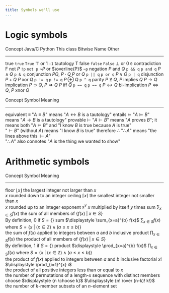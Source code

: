 ```yaml
---
title: Symbols we'll use
...
```


# Logic symbols

Concept          Java/C      Python      This class                      Bitwise    Name            Other
--------        --------    --------    ---------------------------     ---------   ------          ---------
true            `true`      `True`      $\top$ or $1$                   `-1`        tautology       T
false           `false`     `False`     $\bot$ or $0$                   `0`         contradiction   F
not $P$         `!p`        `not p`     $\lnot P$ or $\overline{P}$     `~p`        negation
$P$ and $Q$     `p && q`    `p and q`   $P \land Q$                     `p & q`     conjunction     $P Q$, $P \cdot Q$
$P$ or $Q$      `p || q`    `p or q`    $P \lor Q$                      `p | q`     disjunction     $P + Q$
$P$ xor $Q$     `p != q`    `p != q`    $P \oplus Q$                    `p ^ q`     parity          $P ⊻ Q$, 
$P$ implies $Q$                         $P \rightarrow Q$                           implication     $P \supset Q$, $P \Rightarrow Q$
$P$ iff $Q$     `p == q`    `p == q`    $P \leftrightarrow Q$                       bi-implication  $P \Leftrightarrow Q$, $P$ xnor $Q$

Concept          Symbol         Meaning
--------        --------        --------------
equivalent      $\equiv$        "$A \equiv B$" means "$A \leftrightarrow B$ is a tautology"
entails         $\vDash$        "$A \vDash B$" means "$A \rightarrow B$ is a tautology"
provable        $\vdash$        "$A \vdash B$" means "$A$ proves $B$"; it means both "$A \vDash B$" and "I know $B$ is true because $A$ is true"<br/>"$\vdash B$" (without $A$) means "I know $B$ is true"
therefore       $\therefore$    "$\therefore A$" means "the lines above this $\vdash A$"<br/>"$\therefore A$" also connotes "$A$ is the thing we wanted to show"

# Arithmetic symbols

Concept      Symbol                             Meaning
--------    --------                            --------------
floor       $\lfloor x \rfloor$                 the largest integer not larger than $x$<br/>$x$ rounded down to an integer
ceiling     $\lceil x \rceil$                   the smallest integer not smaller than $x$<br/>$x$ rounded up to an integer
exponent    $x^y$                               $x$ multiplied by itself $y$ times
sum         $\displaystyle \sum_{x \in S} f(x)$ the sum of all members of $\{ f(x) \;|\; x \in S\}$<br/>By definition, 0 if $S = \{\}$
sum         $\displaystyle \sum_{x=a}^{b} f(x)$ $\displaystyle \sum_{x\in S} f(x)$ where $S = \{ x \;|\; (x \in \mathbb Z) \land (a \le x \le b)\}$<br/>the sum of $f(x)$ applied to integers between $a$ and $b$ inclusive
product     $\displaystyle \prod_{x \in S} f(x)$ the product of all members of $\{ f(x) \;|\; x \in S\}$<br/>By definition, 1 if $S = \{\}$
product     $\displaystyle \prod_{x=a}^{b} f(x)$ $\displaystyle \prod_{x\in S} f(x)$ where $S = \{ x \;|\; (x \in \mathbb Z) \land (a \le x \le b)\}$<br/>the product of $f(x)$ applied to integers between $a$ and $b$ inclusive
factorial   $x!$                                $\displaystyle \prod_{i=1}^{x} i$<br/>the product of all positive integers less than or equal to $x$<br/>the number of permutations of a length-$x$ sequence with distinct members
choose      $\displaystyle {n \choose k}$       $\displaystyle {n! \over (n-k)! k!}$<br/>the number of $k$-member subsets of an $n$-element set
